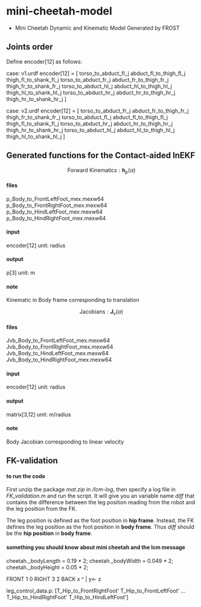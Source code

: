 # mini-cheetah-model
* Mini Cheetah Dynamic and Kinematic Model Generated by FROST
## Joints order
Define encoder[12] as follows:

case: v1.urdf
encoder[12] = [
    torso_to_abduct_fl_j
    abduct_fl_to_thigh_fl_j
    thigh_fl_to_shank_fl_j
    torso_to_abduct_fr_j
    abduct_fr_to_thigh_fr_j
    thigh_fr_to_shank_fr_j
    torso_to_abduct_hl_j
    abduct_hl_to_thigh_hl_j
    thigh_hl_to_shank_hl_j
    torso_to_abduct_hr_j
    abduct_hr_to_thigh_hr_j
    thigh_hr_to_shank_hr_j
]

case: v2.urdf
encoder[12] = [
    torso_to_abduct_fr_j
    abduct_fr_to_thigh_fr_j
    thigh_fr_to_shank_fr_j
    torso_to_abduct_fl_j
    abduct_fl_to_thigh_fl_j
    thigh_fl_to_shank_fl_j
    torso_to_abduct_hr_j
    abduct_hr_to_thigh_hr_j
    thigh_hr_to_shank_hr_j
    torso_to_abduct_hl_j
    abduct_hl_to_thigh_hl_j
    thigh_hl_to_shank_hl_j
]

## Generated functions for the Contact-aided InEKF
$$
\text{Forward Kinematics} : \textbf{h}_p(\alpha)
$$

#### files

p_Body_to_FrontLeftFoot_mex.mexw64
p_Body_to_FrontRightFoot_mex.mexw64
p_Body_to_HindLeftFoot_mex.mexw64
p_Body_to_HindRightFoot_mex.mexw64

#### input

encoder[12]     unit: radius

#### output

p[3]            unit: m

#### note

Kinematic in Body frame corresponding to translation


$$
\text{Jacobians}: \textbf{J}_v(\alpha)
$$

#### files

Jvb_Body_to_FrontLeftFoot_mex.mexw64
Jvb_Body_to_FrontRightFoot_mex.mexw64
Jvb_Body_to_HindLeftFoot_mex.mexw64
Jvb_Body_to_HindRightFoot_mex.mexw64

#### input

encoder[12]     unit: radius

#### output

matrix[3,12]    unit: m/radius

#### note

Body Jacobian corresponding to linear velocity

## FK-validation

#### to run the code

First unzip the package *mat.zip* in */lcm-log*, then specify a log file in *FK_validation.m* and run the script.  It will give you an variable name *diff* that contains the difference between the leg position reading from the robot and the leg position from the FK. 

The leg position is defined as the foot position in **hip frame**. Instead, the FK defines the leg position as the foot position in **body frame**. Thus *diff*  should be the **hip position** in **body frame**. 

#### something you should know about mini cheetah and the lcm message

cheetah._bodyLength = 0.19 * 2;
cheetah._bodyWidth = 0.049 * 2;
cheetah._bodyHeight = 0.05 * 2;

FRONT
1 0   RIGHT
3 2
BACK
    x
    ^
    |
y<- z

leg_control_data.p:
[T_Hip_to_FrontRightFoot' T_Hip_to_FrontLeftFoot' ...
 T_Hip_to_HindRightFoot' T_Hip_to_HindLeftFoot']





